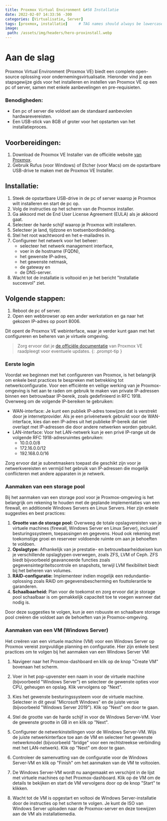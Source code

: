 ```yaml
---
title: Proxmox Virtual Environment &#58 Installatie
date: 2022-02-07 14:33:56 -300
categories: [Virtualisatie, Server]
tags: [proxmox, installatie]     # TAG names should always be lowercase
image:
 path: /assets/img/headers/hero-proxinstall.webp
---
```


# Aan de slag

Proxmox Virtual Environment (Proxmox VE) biedt een complete open-source oplossing voor ondernemingsvirtualisatie. Hieronder vind je een stapsgewijze gids voor het installeren en instellen van Proxmox VE op een pc of server, samen met enkele aanbevelingen en pre-requisieten.

### Benodigheden:

- Een pc of server die voldoet aan de standaard aanbevolen hardwarevereisten.
- Een USB-stick van 8GB of groter voor het opstarten van het installatieproces.

## Voorbereidingen:

1. Download de Proxmox VE Installer van de officiële website [van Proxmox](https://proxmox.com/en/downloads).
2. Gebruik Rufus (voor Windows) of Etcher (voor Macs) om de opstartbare USB-drive te maken met de Proxmox VE Installer.

## Installatie:

1. Steek de opstartbare USB-drive in de pc of server waarop je Proxmox wilt installeren en start de pc op.
2. Volg de instructies op het scherm van de Proxmox installer.
3. Ga akkoord met de End User License Agreement (EULA) als je akkoord gaat.
4. Selecteer de harde schijf waarop je Proxmox wilt installeren.
5. Selecteer je land, tijdzone en toetsenbordindeling.
6. Stel het root wachtwoord en het e-mailadres in.
7. Configureer het netwerk voor het beheer: 
    * selecteer het netwerk management interface, 
    * voer in de hostname (FQDN), 
    * het gewenste IP-adres, 
    * het gewenste netmask, 
    * de gateway en 
    * de DNS-server.
8. Wacht tot de installatie is voltooid en je het bericht "Installatie succesvol" ziet.

## Volgende stappen:

1. Reboot de pc of server.
2. Open een webbrowser op een ander werkstation en ga naar het gekozen IP-adres op poort 8006.

Dit opent de Proxmox VE webinterface, waar je verder kunt gaan met het configureren en beheren van je virtuele omgeving.

> Zorg ervoor dat je [de officiële documentatie](https://pve.proxmox.com/pve-docs/chapter-sysadmin.html) van Proxmox VE raadpleegt voor eventuele updates.
{: .prompt-tip }


### Eerste login

Voordat we beginnen met het configureren van Proxmox, is het belangrijk om enkele best practices te bespreken met betrekking tot netwerkconfiguratie. Voor een efficiënte en veilige werking van je Proxmox-omgeving is het aan te raden om gebruik te maken van private IP-adressen binnen een betrouwbaar IP-bereik, zoals gedefinieerd in RFC 1918. Overweeg om de volgende IP-bereiken te gebruiken:

- WAN-interface: Je kunt een publiek IP-adres toewijzen dat is verstrekt door je internetprovider. Als je een privénetwerk gebruikt voor de WAN-interface, kies dan een IP-adres uit het publieke IP-bereik dat niet overlapt met IP-adressen die door andere netwerken worden gebruikt.
- LAN-interface: Voor het LAN-netwerk kun je een privé IP-range uit de volgende RFC 1918-adresruimtes gebruiken:
  - 10.0.0.0/8
  - 172.16.0.0/12
  - 192.168.0.0/16

Zorg ervoor dat je subnetmaskers toepast die geschikt zijn voor je netwerkvereisten en vermijd het gebruik van IP-adressen die mogelijk conflicteren met andere apparaten in je netwerk.

### Aanmaken van een storage pool

Bij het aanmaken van een storage pool voor je Proxmox-omgeving is het belangrijk om rekening te houden met de geplande implementaties van een firewall, en additionele Windows Servers en Linux Servers. Hier zijn enkele suggesties en best practices:

1. **Grootte van de storage pool:** Overweeg de totale opslagvereisten van je virtuele machines (firewall, Windows Server en Linux Server), inclusief besturingssysteem, toepassingen en gegevens. Houd ook rekening met toekomstige groei en reserveer voldoende ruimte om aan je behoeften te voldoen.
2. **Opslagtype:** Afhankelijk van je prestatie- en betrouwbaarheidseisen kun je verschillende opslagtypen overwegen, zoals ZFS, LVM of Ceph. ZFS biedt bijvoorbeeld geavanceerde functies zoals gegevensintegriteitscontrole en snapshots, terwijl LVM flexibiliteit biedt bij het beheren van volumes.
3. **RAID-configuratie:** Implementeer indien mogelijk een redundantie-oplossing zoals RAID om gegevensbescherming en fouttolerantie te garanderen.
4. **Schaalbaarheid:** Plan voor de toekomst en zorg ervoor dat je storage pool schaalbaar is om gemakkelijk capaciteit toe te voegen wanneer dat nodig is.

Door deze suggesties te volgen, kun je een robuuste en schaalbare storage pool creëren die voldoet aan de behoeften van je Proxmox-omgeving.

### Aanmaken van een VM (Windows Server)

Het creëren van een virtuele machine (VM) voor een Windows Server op Proxmox vereist zorgvuldige planning en configuratie. Hier zijn enkele best practices om te volgen bij het aanmaken van een Windows Server VM:

1. Navigeer naar het Proxmox-dashboard en klik op de knop "Create VM" bovenaan het scherm.

2. Voer in het pop-upvenster een naam in voor de virtuele machine (bijvoorbeeld "Windows Server") en selecteer de gewenste opties voor CPU, geheugen en opslag. Klik vervolgens op "Next".


3. Kies het gewenste besturingssysteem voor de virtuele machine. Selecteer in dit geval "Microsoft Windows" en de juiste versie (bijvoorbeeld "Windows Server 2019"). Klik op "Next" om door te gaan.


4. Stel de grootte van de harde schijf in voor de Windows Server-VM. Voer de gewenste grootte in GB in en klik op "Next".


5. Configureer de netwerkinstellingen voor de Windows Server-VM. Wijs de juiste netwerkinterface toe aan de VM en selecteer het gewenste netwerkmodel (bijvoorbeeld "bridge" voor een rechtstreekse verbinding met het LAN-netwerk). Klik op "Next" om door te gaan.


6. Controleer de samenvatting van de configuratie voor de Windows Server-VM en klik op "Finish" om het aanmaken van de VM te voltooien.


7. De Windows Server-VM wordt nu aangemaakt en verschijnt in de lijst met virtuele machines op het Proxmox-dashboard. Klik op de VM om de details te bekijken en start de VM vervolgens door op de knop "Start" te klikken.


8. Wacht tot de VM is opgestart en voltooi de Windows Server-installatie door de instructies op het scherm te volgen. Je kunt de ISO van Windows Server uploaden naar de Proxmox-server en deze toewijzen aan de VM als installatiemedia.
